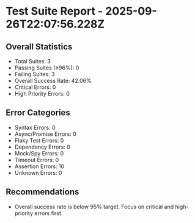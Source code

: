 # Test Suite Report - 2025-09-26T22:07:56.228Z

## Overall Statistics
- Total Suites: 3
- Passing Suites (≥96%): 0
- Failing Suites: 3
- Overall Success Rate: 42.06%
- Critical Errors: 0
- High Priority Errors: 0

## Error Categories
- Syntax Errors: 0
- Async/Promise Errors: 0
- Flaky Test Errors: 0
- Dependency Errors: 0
- Mock/Spy Errors: 0
- Timeout Errors: 0
- Assertion Errors: 10
- Unknown Errors: 0

## Recommendations
- Overall success rate is below 95% target. Focus on critical and high-priority errors first.



